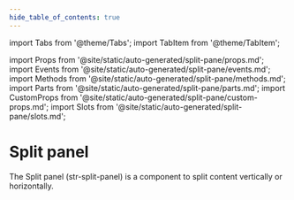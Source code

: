 ```yaml
---
hide_table_of_contents: true
---
```

import Tabs from '@theme/Tabs';
import TabItem from '@theme/TabItem';

import Props from '@site/static/auto-generated/split-pane/props.md';
import Events from '@site/static/auto-generated/split-pane/events.md';
import Methods from '@site/static/auto-generated/split-pane/methods.md';
import Parts from '@site/static/auto-generated/split-pane/parts.md';
import CustomProps from '@site/static/auto-generated/split-pane/custom-props.md';
import Slots from '@site/static/auto-generated/split-pane/slots.md';



# Split panel

The Split panel (str-split-panel) is a component to split content vertically or horizontally.

  
<Props />
<Events />
<Methods />
<Parts />
<CustomProps />
<Slots />